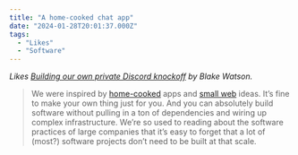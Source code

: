 ```yaml
---
title: "A home-cooked chat app"
date: "2024-01-28T20:01:37.000Z"
tags:
  - "Likes" 
  - "Software"
---
```


_Likes [Building our own private Discord knockoff](https://blakewatson.com/journal/building-our-own-private-discord-knockoff/) by Blake Watson._

> We were inspired by [home-cooked](https://www.robinsloan.com/notes/home-cooked-app/) apps and [small web](https://benhoyt.com/writings/the-small-web-is-beautiful/) ideas. It’s fine to make your own thing just for you. And you can absolutely build software without pulling in a ton of dependencies and wiring up complex infrastructure. We’re so used to reading about the software practices of large companies that it’s easy to forget that a lot of (most?) software projects don’t need to be built at that scale.
